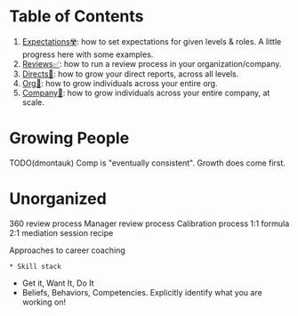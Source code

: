 # Table of Contents
1. [Expectations☢️](expectations/): how to set expectations for given levels & roles. A little progress here with some examples. 
1. [Reviews✅](reviews/): how to run a review process in your organization/company.
1. [Directs🚫](directs/): how to grow your direct reports, across all levels.
1. [Org🚫](org/): how to grow individuals across your entire org.
1. [Company🚫](company/): how to grow individuals across your entire company, at scale.

# Growing People
TODO(dmontauk)
Comp is "eventually consistent". Growth does come first.


# Unorganized
360 review process
Manager review process
Calibration process
1:1 formula
2:1 mediation session recipe

Approaches to career coaching
    
    * Skill stack
    
* Get it, Want It, Do It
* Beliefs, Behaviors, Competencies. Explicitly identify what you are working on!
